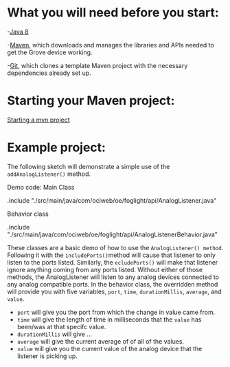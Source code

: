 # What you will need before you start:
-[Java 8](https://docs.oracle.com/javase/8/docs/technotes/guides/install/install_overview.html) 

-[Maven](https://maven.apache.org/install.html), which downloads and manages the libraries and APIs needed to get the Grove device working.

-[Git](https://git-scm.com/), which clones a template Maven project with the necessary dependencies already set up.

# Starting your Maven project: 
[Starting a mvn project](https://github.com/oci-pronghorn/FogLighter/blob/master/README.md)

# Example project:
 
The following sketch will demonstrate a simple use of the ```addAnalogListener()``` method.
 
Demo code:
Main Class

.include "./src/main/java/com/ociweb/oe/foglight/api/AnalogListener.java"

Behavior class 

.include "./src/main/java/com/ociweb/oe/foglight/api/AnalogListenerBehavior.java"

These classes are a basic demo of how to use the ```AnalogListener() method```. Following it with the ```includePorts()```method will cause that listener to only listen to the ports listed. Similarly, the ```ecludePorts()``` will make that listener ignore anything coming from any ports listed. Without either of those methods, the AnalogListener will listen to any analog devices connected to any analog compatible ports. 
In the behavior class, the overridden method will provide you with five variables, ```port```,  ```time```, ```durationMillis```, ```average```, and ```value```. 
- ```port``` will give you the port from which the change in value came from.
- ```time``` will give the length of time in milliseconds that the ```value``` has been/was at that specifc value. 
- ```durationMillis``` will give ... 
- ```average``` will give the current average of of all of the values. 
- ```value``` will give you the current value of the analog device that the listener is picking up. 
